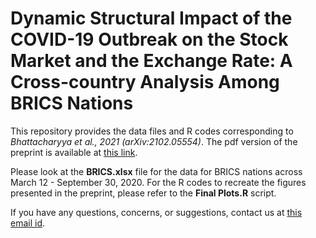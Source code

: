 # Dynamic Structural Impact of the COVID-19 Outbreak on the Stock Market and the Exchange Rate: A Cross-country Analysis Among BRICS Nations

This repository provides the data files and R codes corresponding to *Bhattacharyya et al., 2021 (arXiv:2102.05554)*. The pdf version of the preprint is available at [this link](https://arxiv.org/pdf/2102.05554.pdf).

Please look at the **BRICS.xlsx** file for the data for BRICS nations across March 12 - September 30, 2020. For the R codes to recreate the figures presented in the preprint, please refer to the **Final Plots.R** script.

If you have any questions, concerns, or suggestions, contact us at [this email id](mailto:rupamb@Umich.edu).
